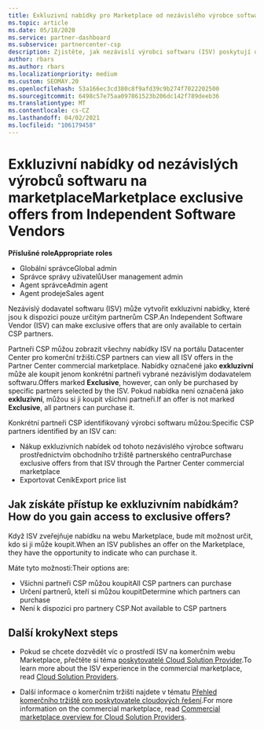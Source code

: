 ```yaml
---
title: Exkluzivní nabídky pro Marketplace od nezávislého výrobce softwaru
ms.topic: article
ms.date: 05/18/2020
ms.service: partner-dashboard
ms.subservice: partnercenter-csp
description: Zjistěte, jak nezávislí výrobci softwaru (ISV) poskytují určité nabídky výhradně a jsou dostupné jenom pro konkrétní partnery CSP.
author: rbars
ms.author: rbars
ms.localizationpriority: medium
ms.custom: SEOMAY.20
ms.openlocfilehash: 53a166ec3cd380c8f9afd39c9b274f7022202500
ms.sourcegitcommit: 6498c57e75aa097861523b206dc142f789deeb36
ms.translationtype: MT
ms.contentlocale: cs-CZ
ms.lasthandoff: 04/02/2021
ms.locfileid: "106179458"
---
```

# <a name="marketplace-exclusive-offers-from-independent-software-vendors"></a><span data-ttu-id="5cdb9-103">Exkluzivní nabídky od nezávislých výrobců softwaru na marketplace</span><span class="sxs-lookup"><span data-stu-id="5cdb9-103">Marketplace exclusive offers from Independent Software Vendors</span></span>

<span data-ttu-id="5cdb9-104">**Příslušné role**</span><span class="sxs-lookup"><span data-stu-id="5cdb9-104">**Appropriate roles**</span></span>

- <span data-ttu-id="5cdb9-105">Globální správce</span><span class="sxs-lookup"><span data-stu-id="5cdb9-105">Global admin</span></span>
- <span data-ttu-id="5cdb9-106">Správce správy uživatelů</span><span class="sxs-lookup"><span data-stu-id="5cdb9-106">User management admin</span></span>
- <span data-ttu-id="5cdb9-107">Agent správce</span><span class="sxs-lookup"><span data-stu-id="5cdb9-107">Admin agent</span></span>
- <span data-ttu-id="5cdb9-108">Agent prodeje</span><span class="sxs-lookup"><span data-stu-id="5cdb9-108">Sales agent</span></span>

<span data-ttu-id="5cdb9-109">Nezávislý dodavatel softwaru (ISV) může vytvořit exkluzivní nabídky, které jsou k dispozici pouze určitým partnerům CSP.</span><span class="sxs-lookup"><span data-stu-id="5cdb9-109">An Independent Software Vendor (ISV) can make exclusive offers that are only available to certain CSP partners.</span></span>

<span data-ttu-id="5cdb9-110">Partneři CSP můžou zobrazit všechny nabídky ISV na portálu Datacenter Center pro komerční tržišti.</span><span class="sxs-lookup"><span data-stu-id="5cdb9-110">CSP partners can view all ISV offers in the Partner Center commercial marketplace.</span></span> <span data-ttu-id="5cdb9-111">Nabídky označené jako **exkluzivní** může ale koupit jenom konkrétní partneři vybrané nezávislým dodavatelem softwaru.</span><span class="sxs-lookup"><span data-stu-id="5cdb9-111">Offers marked **Exclusive**, however, can only be purchased by specific partners selected by the ISV.</span></span> <span data-ttu-id="5cdb9-112">Pokud nabídka není označená jako **exkluzivní**, můžou si ji koupit všichni partneři.</span><span class="sxs-lookup"><span data-stu-id="5cdb9-112">If an offer is not marked **Exclusive**, all partners can purchase it.</span></span>

<span data-ttu-id="5cdb9-113">Konkrétní partneři CSP identifikovaný výrobci softwaru můžou:</span><span class="sxs-lookup"><span data-stu-id="5cdb9-113">Specific CSP partners identified by an ISV can:</span></span>

- <span data-ttu-id="5cdb9-114">Nákup exkluzivních nabídek od tohoto nezávislého výrobce softwaru prostřednictvím obchodního tržiště partnerského centra</span><span class="sxs-lookup"><span data-stu-id="5cdb9-114">Purchase exclusive offers from that ISV through the Partner Center commercial marketplace</span></span>
- <span data-ttu-id="5cdb9-115">Exportovat Ceník</span><span class="sxs-lookup"><span data-stu-id="5cdb9-115">Export price list</span></span>

## <a name="how-do-you-gain-access-to-exclusive-offers"></a><span data-ttu-id="5cdb9-116">Jak získáte přístup ke exkluzivním nabídkám?</span><span class="sxs-lookup"><span data-stu-id="5cdb9-116">How do you gain access to exclusive offers?</span></span>

<span data-ttu-id="5cdb9-117">Když ISV zveřejňuje nabídku na webu Marketplace, bude mít možnost určit, kdo si ji může koupit.</span><span class="sxs-lookup"><span data-stu-id="5cdb9-117">When an ISV publishes an offer on the Marketplace, they have the opportunity to indicate who can purchase it.</span></span>

<span data-ttu-id="5cdb9-118">Máte tyto možnosti:</span><span class="sxs-lookup"><span data-stu-id="5cdb9-118">Their options are:</span></span>

- <span data-ttu-id="5cdb9-119">Všichni partneři CSP můžou koupit</span><span class="sxs-lookup"><span data-stu-id="5cdb9-119">All CSP partners can purchase</span></span>
- <span data-ttu-id="5cdb9-120">Určení partnerů, kteří si můžou koupit</span><span class="sxs-lookup"><span data-stu-id="5cdb9-120">Determine which partners can purchase</span></span>
- <span data-ttu-id="5cdb9-121">Není k dispozici pro partnery CSP.</span><span class="sxs-lookup"><span data-stu-id="5cdb9-121">Not available to CSP partners</span></span>

## <a name="next-steps"></a><span data-ttu-id="5cdb9-122">Další kroky</span><span class="sxs-lookup"><span data-stu-id="5cdb9-122">Next steps</span></span>

- <span data-ttu-id="5cdb9-123">Pokud se chcete dozvědět víc o prostředí ISV na komerčním webu Marketplace, přečtěte si téma [poskytovatelé Cloud Solution Provider](/azure/marketplace/cloud-solution-providers).</span><span class="sxs-lookup"><span data-stu-id="5cdb9-123">To learn more about the ISV experience in the commercial marketplace, read [Cloud Solution Providers](/azure/marketplace/cloud-solution-providers).</span></span>

- <span data-ttu-id="5cdb9-124">Další informace o komerčním tržišti najdete v tématu [Přehled komerčního tržiště pro poskytovatele cloudových řešení](csp-commercial-marketplace-overview.md).</span><span class="sxs-lookup"><span data-stu-id="5cdb9-124">For more information on the commercial marketplace, read [Commercial marketplace overview for Cloud Solution Providers](csp-commercial-marketplace-overview.md).</span></span>